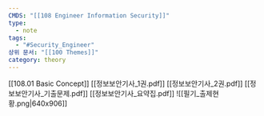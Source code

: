 ```yaml
---
CMDS: "[[108 Engineer Information Security]]"
type:
  - note
tags:
  - "#Security_Engineer"
상위 문서: "[[100 Themes]]"
category: theory
---
```

[[108.01 Basic Concept]]
[[정보보안기사_1권.pdf]]
[[정보보안기사_2권.pdf]]
[[정보보안기사_기출문제.pdf]]
[[정보보안기사_요약집.pdf]]
![[필기_출제현황.png|640x906]]